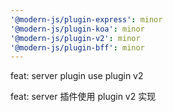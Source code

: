 ```yaml
---
'@modern-js/plugin-express': minor
'@modern-js/plugin-koa': minor
'@modern-js/plugin-v2': minor
'@modern-js/plugin-bff': minor
---
```


feat: server plugin use plugin v2

feat: server 插件使用 plugin v2 实现
